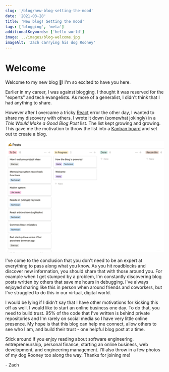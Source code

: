 ```yaml
---
slug: '/blog/new-blog-setting-the-mood'
date: '2021-03-28'
title: 'New blog! Setting the mood'
tags: ['blogging', 'meta']
additionalKeywords: ['hello world']
image: ../images/blog-welcome.jpg
imageAlt: 'Zach carrying his dog Rooney'
---
```


# Welcome

Welcome to my new blog 🎉! I'm so excited to have you here.

Earlier in my career, I was against blogging. I thought it was reserved for the "experts" and tech evangelists. As more of a generalist, I didn't think that I had anything to share.

However after I overcame a tricky [React](https://reactjs.org/) error the other day, I wanted to share my discovery with others. I wrote it down (somewhat jokingly) in a _This Would Make a Good Blog Post_ list. The list kept growing and growing. This gave me the motivation to throw the list into a [Kanban board](https://www.atlassian.com/agile/kanban) and set out to create a blog.

![Kanban board of blog ideas in Notion](../images/blog-welcome-list.png)

I've come to the conclusion that you don't need to be an expert at everything to pass along what you know. As you hit roadblocks and discover new information, you should share that with those around you. For example when I get stumped by a problem, I'm constantly discovering blog posts written by others that save me hours in debugging. I've always enjoyed sharing like this in person when around friends and coworkers, but I've struggled to do this in our virtual, digital world.

I would be lying if I didn't say that I have other motivations for kicking this off as well. I would like to start an online business one day. To do that, you need to build trust. 95% of the code that I've written is behind private repositories and I'm rarely on social media so I have very little online presence. My hope is that this blog can help me connect, allow others to see who I am, and build their trust - one helpful blog post at a time.

Stick around if you enjoy reading about software engineering, entrepreneurship, personal finance, starting an online business, web development, and engineering management. I'll also throw in a few photos of my dog Rooney too along the way. Thanks for joining me!

\- Zach
